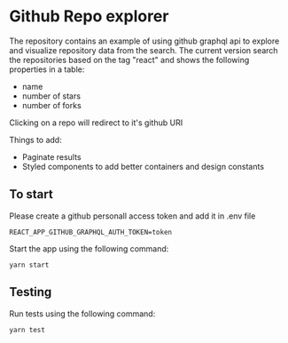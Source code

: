 # Github Repo explorer

The repository contains an example of using github graphql api to explore and visualize repository data from the search.
The current version search the repositories based on the tag "react" and shows the following properties in a table:
- name
- number of stars
- number of forks

Clicking on a repo will redirect to it's github URI

Things to add:
- Paginate results
- Styled components to add better containers and design constants

## To start
Please create a github personall access token and add it in .env file
```dotenv
REACT_APP_GITHUB_GRAPHQL_AUTH_TOKEN=token
```

Start the app using the following command:
```shell
yarn start
```
## Testing
Run tests using the following command:
```shell
yarn test
```
